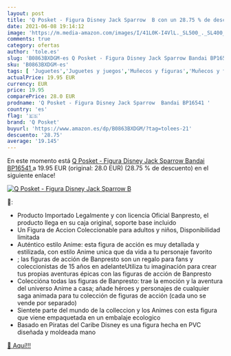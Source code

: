 ```yaml
---
layout: post
title: 'Q Posket - Figura Disney Jack Sparrow  B con un 28.75 % de descuento'
date: 2021-06-08 19:14:12
image: 'https://m.media-amazon.com/images/I/41L0K-I4VlL._SL500_._SL400_.jpg'
comments: true
category: ofertas
author: 'tole.es'
slug: 'B0863BXDGM-es Q Posket - Figura Disney Jack Sparrow Bandai BP16541'
sku: 'B0863BXDGM-es'
tags: [ 'Juguetes','Juguetes y juegos','Muñecos y figuras','Muñecos y figuras de acción','bandai','q posket', ]
actualPrice: 19.95 EUR
currency: EUR
price: 19.95
comparePrice: 28.0 EUR
prodname: 'Q Posket - Figura Disney Jack Sparrow  Bandai BP16541 '
country: 'es'
flag: '🇪🇸'
brand: 'Q Posket'
buyurl: 'https://www.amazon.es/dp/B0863BXDGM/?tag=tolees-21'
descuento: '28.75'
average: '19.145'
---
```


En este momento está [Q Posket - Figura Disney Jack Sparrow  Bandai BP16541 ](https://www.amazon.es/dp/B0863BXDGM/?tag=tolees-21) a 19.95 EUR (original: 28.0 EUR) (28.75 %  de descuento) en el siguiente enlace!

[![Q Posket - Figura Disney Jack Sparrow  B](https://m.media-amazon.com/images/I/41L0K-I4VlL._SL500_._SL400_.jpg)](https://www.amazon.es/dp/B0863BXDGM/?tag=tolees-21)

🔎:

- Producto Importado Legalmente y con licencia Oficial Banpresto, el producto llega en su caja original, soporte base incluido
- Un Figura de Accion Coleccionable para adultos y niños, Disponibilidad limitada
- Auténtico estilo Anime: esta figura de acción es muy detallada y estilizada, con estilo Anime unica que da vida a tu personaje favorito
- ; las figuras de acción de Banpresto son un regalo para fans y coleccionistas de 15 años en adelanteUtiliza tu imaginación para crear tus propias aventuras épicas con las figuras de acción de Banpresto
- Coleccióna todas las figuras de Banpresto: trae la emoción y la aventura del universo Anime a casa; añade héroes y personajes de cualquier saga animada para tu colección de figuras de acción (cada uno se vende por separado)
- Sientete parte del mundo de la colleccion y los Animes con esta figura que viene empaquetada en un embalaje ecologico
- Basado en Piratas del Caribe Disney es una figura hecha en PVC diseñada y moldeada mano

[🛒 Aquí!!!](https://www.amazon.es/dp/B0863BXDGM/?tag=tolees-21)
